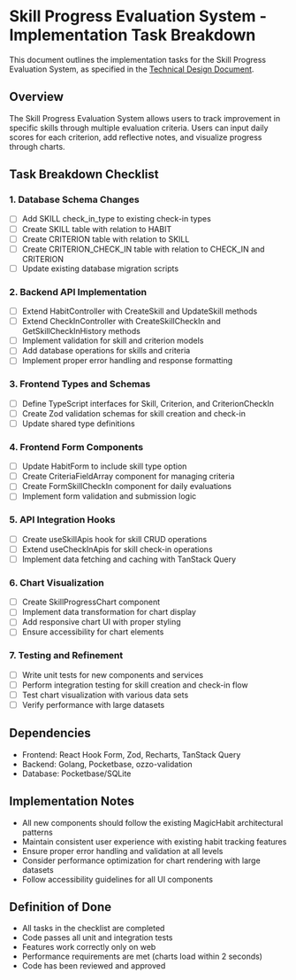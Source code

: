 # Skill Progress Evaluation System - Implementation Task Breakdown

This document outlines the implementation tasks for the Skill Progress Evaluation System, as specified in the [Technical Design Document](../tdd/tdd_skill_progress_evaluation.md).

## Overview
The Skill Progress Evaluation System allows users to track improvement in specific skills through multiple evaluation criteria. Users can input daily scores for each criterion, add reflective notes, and visualize progress through charts.

## Task Breakdown Checklist

### 1. Database Schema Changes
- [ ] Add SKILL check_in_type to existing check-in types
- [ ] Create SKILL table with relation to HABIT
- [ ] Create CRITERION table with relation to SKILL
- [ ] Create CRITERION_CHECK_IN table with relation to CHECK_IN and CRITERION
- [ ] Update existing database migration scripts

### 2. Backend API Implementation
- [ ] Extend HabitController with CreateSkill and UpdateSkill methods
- [ ] Extend CheckInController with CreateSkillCheckIn and GetSkillCheckInHistory methods
- [ ] Implement validation for skill and criterion models
- [ ] Add database operations for skills and criteria
- [ ] Implement proper error handling and response formatting

### 3. Frontend Types and Schemas
- [ ] Define TypeScript interfaces for Skill, Criterion, and CriterionCheckIn
- [ ] Create Zod validation schemas for skill creation and check-in
- [ ] Update shared type definitions

### 4. Frontend Form Components
- [ ] Update HabitForm to include skill type option
- [ ] Create CriteriaFieldArray component for managing criteria
- [ ] Create FormSkillCheckIn component for daily evaluations
- [ ] Implement form validation and submission logic

### 5. API Integration Hooks
- [ ] Create useSkillApis hook for skill CRUD operations
- [ ] Extend useCheckInApis for skill check-in operations
- [ ] Implement data fetching and caching with TanStack Query

### 6. Chart Visualization
- [ ] Create SkillProgressChart component
- [ ] Implement data transformation for chart display
- [ ] Add responsive chart UI with proper styling
- [ ] Ensure accessibility for chart elements

### 7. Testing and Refinement
- [ ] Write unit tests for new components and services
- [ ] Perform integration testing for skill creation and check-in flow
- [ ] Test chart visualization with various data sets
- [ ] Verify performance with large datasets

## Dependencies
- Frontend: React Hook Form, Zod, Recharts, TanStack Query
- Backend: Golang, Pocketbase, ozzo-validation
- Database: Pocketbase/SQLite

## Implementation Notes
- All new components should follow the existing MagicHabit architectural patterns
- Maintain consistent user experience with existing habit tracking features
- Ensure proper error handling and validation at all levels
- Consider performance optimization for chart rendering with large datasets
- Follow accessibility guidelines for all UI components

## Definition of Done
- All tasks in the checklist are completed
- Code passes all unit and integration tests
- Features work correctly only on web
- Performance requirements are met (charts load within 2 seconds)
- Code has been reviewed and approved
